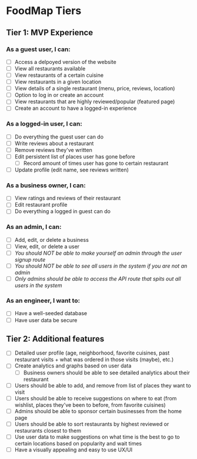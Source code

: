 # FoodMap Tiers

## Tier 1: MVP Experience

### As a guest user, I can:

- [ ] Access a delpoyed version of the website
- [ ] View all restaurants available
- [ ] View restaurants of a certain cuisine
- [ ] View restaurants in a given location
- [ ] View details of a single restaurant (menu, price, reviews, location)
- [ ] Option to log in or create an account
- [ ] View restaurants that are highly reviewed/popular (featured page)
- [ ] Create an account to have a logged-in experience

### As a logged-in user, I can:

- [ ] Do everything the guest user can do
- [ ] Write reviews about a restaurant
- [ ] Remove reviews they've written
- [ ] Edit persistent list of places user has gone before
  - [ ] Record amount of times user has gone to certain restaurant
- [ ] Update profile (edit name, see reviews written)

### As a business owner, I can:

- [ ] View ratings and reviews of their restaurant
- [ ] Edit restaurant profile
- [ ] Do everything a logged in guest can do

### As an admin, I can:

- [ ] Add, edit, or delete a business
- [ ] View, edit, or delete a user
- [ ] _You should NOT be able to make yourself an admin through the user signup route_
- [ ] _You should NOT be able to see all users in the system if you are not an admin_
- [ ] _Only admins should be able to access the API route that spits out all users in the system_

### As an engineer, I want to:

- [ ] Have a well-seeded database
- [ ] Have user data be secure

## Tier 2: Additional features

- [ ] Detailed user profile (age, neighborhood, favorite cuisines, past restaurant visits + what was ordered in those visits (maybe), etc.)
- [ ] Create analytics and graphs based on user data
  - [ ] Business owners should be able to see detailed analytics about their restaurant
- [ ] Users should be able to add, and remove from list of places they want to visit
- [ ] Users should be able to receive suggestions on where to eat (from wishlist, places they've been to before, from favorite cuisines)
- [ ] Admins should be able to sponsor certain businesses from the home page
- [ ] Users should be able to sort restaurants by highest reviewed or restaurants closest to them
- [ ] Use user data to make suggestions on what time is the best to go to certain locations based on popularity and wait times
- [ ] Have a visually appealing and easy to use UX/UI
